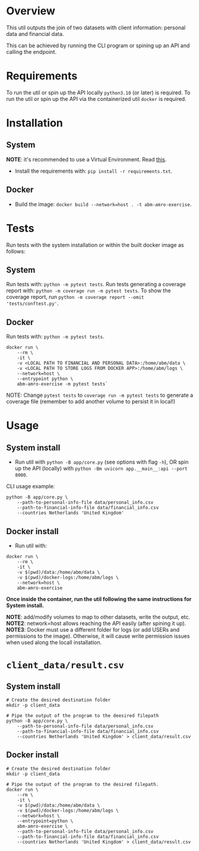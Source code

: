 # Overview
This util outputs the join of two datasets with client information: personal data and financial data.

This can be achieved by running the CLI program or spining up an API and calling the endpoint.

# Requirements
To run the util or spin up the API locally `python3.10` (or later) is required.
To run the util or spin up the API via the containerized util `docker` is required.

# Installation

## System
**NOTE**: it's recommended to use a Virtual Environment. Read [this](https://packaging.python.org/en/latest/guides/installing-using-pip-and-virtual-environments/).
- Install the requirements with: `pip install -r requirements.txt`.

## Docker
- Build the image: `docker build --network=host . -t abm-amro-exercise`.

# Tests
Run tests with the system installation or within the built docker image as follows:

## System
Run tests with: `python -m pytest tests`.
Run tests generating a coverage report with: `python -m coverage run -m pytest tests`.
To show the coverage report, run `python -m coverage report --omit 'tests/conftest.py'`.

## Docker
Run tests with: `python -m pytest tests`.
```
docker run \
    --rm \
    -it \
    -v <LOCAL PATH TO FINANCIAL AND PERSONAL DATA>:/home/abm/data \
    -v <LOCAL PATH TO STORE LOGS FROM DOCKER APP>:/home/abm/logs \
    --network=host \
    --entrypoint python \
    abm-amro-exercise -m pytest tests`
```

NOTE: Change `pytest tests` to `coverage run -m pytest tests` to generate a coverage file (remember to add another volume to persist it in local!)

# Usage
## System install
- Run util with `python -B app/core.py` (see options with flag `-h`), OR spin up the API (locally) with `python -Bm uvicorn app.__main__:api --port 8000`.

CLI usage example:
```
python -B app/core.py \
    --path-to-personal-info-file data/personal_info.csv
    --path-to-financial-info-file data/financial_info.csv
    --countries Netherlands 'United Kingdom'
```

## Docker install
- Run util with:
```
docker run \
    --rm \
    -it \
    -v $(pwd)/data:/home/abm/data \
    -v $(pwd)/docker-logs:/home/abm/logs \
    --network=host \
    abm-amro-exercise
```
**Once inside the container, run the util following the same instructions for System install.**

**NOTE**: add/modify volumes to map to other datasets, write the output, etc.
**NOTE2**: network=host allows reaching the API easily (after spining it up).
**NOTE3**: Docker must use a different folder for logs (or add USERs and permissions to the image). Otherwise, it will
cause write permission issues when used along the locall installation.


# `client_data/result.csv`
## System install
```
# Create the desired destination folder
mkdir -p client_data

# Pipe the output of the program to the deesired filepath
python -B app/core.py \
    --path-to-personal-info-file data/personal_info.csv
    --path-to-financial-info-file data/financial_info.csv
    --countries Netherlands 'United Kingdom' > client_data/result.csv
```

## Docker install
```
# Create the desired destination folder
mkdir -p client_data

# Pipe the output of the program to the desired filepath.
docker run \
    --rm \
    -it \
    -v $(pwd)/data:/home/abm/data \
    -v $(pwd)/docker-logs:/home/abm/logs \
    --network=host \
    --entrypoint=python \
    abm-amro-exercise \
    --path-to-personal-info-file data/personal_info.csv
    --path-to-financial-info-file data/financial_info.csv
    --countries Netherlands 'United Kingdom' > client_data/result.csv
```
